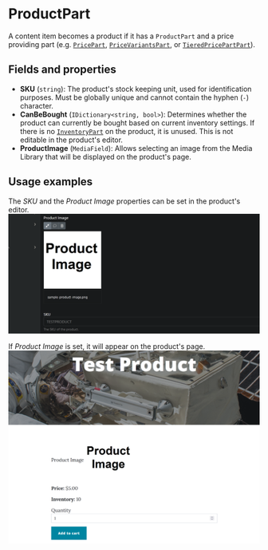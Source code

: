 # ProductPart

A content item becomes a product if it has a `ProductPart` and a price providing part (e.g. [`PricePart`](price-part.md), [`PriceVariantsPart`](price-variants-part.md), or [`TieredPricePartPart`](tiered-price-part.md)).

## Fields and properties
- **SKU** (`string`): The product's stock keeping unit, used for identification purposes. Must be globally unique and cannot contain the hyphen (`-`) character.
- **CanBeBought** (`IDictionary<string, bool>`): Determines whether the product can currently be bought based on current inventory settings. If there is no [`InventoryPart`](inventory-part.md) on the product, it is unused. This is not editable in the product's editor.
- **ProductImage** (`MediaField`): Allows selecting an image from the Media Library that will be displayed on the product's page.

## Usage examples
The _SKU_ and the _Product Image_ properties can be set in the product's editor.
![image](../assets/images/product-part/product-editor-example.png)

If _Product Image_ is set, it will appear on the product's page.
![image](../assets/images/product-part/product-image-example.png)
